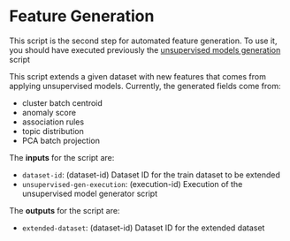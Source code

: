 # Feature Generation

This script is the second step for automated feature generation. To
use it, you should have executed previously the [unsupervised models
generation](../unsupervised-models) script

This script extends a given dataset with new features that comes from
applying unsupervised models. Currently, the generated fields come
from:

* cluster batch centroid
* anomaly score
* association rules
* topic distribution
* PCA batch projection

The **inputs** for the script are:

* `dataset-id`: (dataset-id) Dataset ID for the train dataset to be extended
* `unsupervised-gen-execution`: (execution-id) Execution of the unsupervised model generator script

The **outputs** for the script are:
* `extended-dataset`: (dataset-id) Dataset ID for the extended dataset
